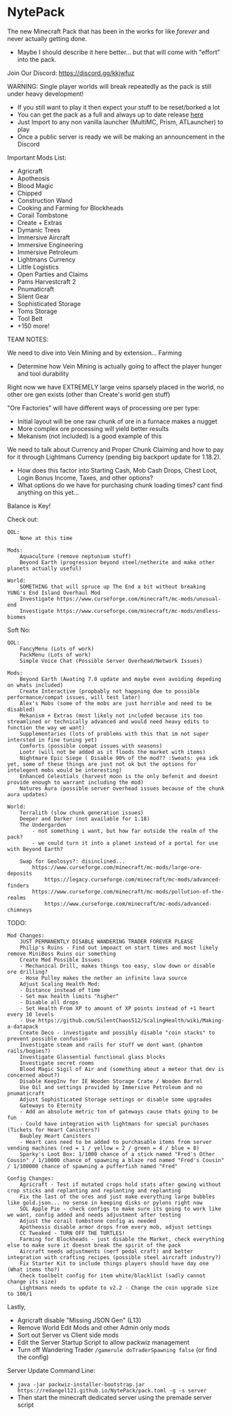 # NytePack
The new Minecraft Pack that has been in the works for like *forever* and never actually getting done.
- Maybe I should describe it here better... but that will come with "effort" into the pack.

Join Our Discord: https://discord.gg/kkjwfuz

WARNING: Single player worlds will break repeatedly as the pack is still under heavy development!
- If you still want to play it then expect your stuff to be reset/borked a lot
- You can get the pack as a full and always up to date release [here](https://github.com/RedAngel121/NytePack/releases/download/NytePack/NytePack_Installer.zip)
- Just Import to any non vanilla launcher (MultiMC, Prism, ATLauncher) to play
- Once a public server is ready we will be making an announcement in the Discord

Important Mods List:

- Agricraft
- Apotheosis
- Blood Magic
- Chipped
- Construction Wand
- Cooking and Farming for Blockheads
- Corail Tombstone
- Create + Extras
- Dymanic Trees
- Immersive Aircraft
- Immersive Engineering
- Immersive Petroleum
- Lightmans Currency
- Little Logistics
- Open Parties and Claims
- Pams Harvestcraft 2
- Pnumaticraft
- Silent Gear
- Sophisticated Storage
- Toms Storage
- Tool Belt
- +150 more!

TEAM NOTES:

We need to dive into Vein Mining and by extension... Farming
- Determine how Vein Mining is actually going to affect the player hunger and tool durability

Right now we have EXTREMELY large veins sparsely placed in the world, no other ore gen exists (other than Create's world gen stuff)

"Ore Factories" will have different ways of processing ore per type:
- Initial layout will be one raw chunk of ore in a furnace makes a nugget
- More complex ore processing will yield better results
- Mekanism (not included) is a good example of this

We need to talk about Currency and Proper Chunk Claiming and how to pay for it through Lightmans Currency (pending big backport update for 1.18.2).
- How does this factor into Starting Cash, Mob Cash Drops, Chest Loot, Login Bonus Income, Taxes, and other options?
- What options do we have for purchasing chunk loading times? cant find anything on this yet...

Balance is Key!

Check out:

    QOL:
        None at this time

    Mods:
        Aquaculture (remove neptunium stuff)
        Beyond Earth (progression beyond steel/netherite and make other planets actually useful)

    World:
        SOMETHING that will spruce up The End a bit without breaking YUNG's End Island Overhaul Mod
        Investigate https://www.curseforge.com/minecraft/mc-mods/unusual-end
        Investigate https://www.curseforge.com/minecraft/mc-mods/endless-biomes

Soft No:

    QOL:
        FancyMenu (Lots of work)
        PackMenu (Lots of work)
        Simple Voice Chat (Possible Server Overhead/Network Issues)

    Mods:
        Beyond Earth (Awating 7.0 update and maybe even avoiding depeding on whats included)
        Create Interactive (propbably not happning due to possible performance/compat issues, will test later)
        Alex's Mobs (some of the mobs are just horrible and need to be disabled)
        Mekanism + Extras (most likely not included because its too streamlined or technically advanced and would need heavy edits to function the way we want)
        Supplementaries (lots of problems with this that im not super intersted in fine tuning yet)
        Comforts (possible compat issues with seasons)
        Lootr (will not be added as it floods the market with items)
        Nightmare Epic Siege ( Disable 90% of the mod?? :Sweats: yea idk yet, some of these things are just not ok but the options for intelegent mobs would be interesting)
        Enhanced Celestials (harvest moon is the only befenit and doesnt provide enough to warrant including the mod)
        Natures Aura (possible server overhead issues because of the chunk aura updates)

    World:
        Terralith (slow chunk generation issues)
        Deeper and Darker (not available for 1.18)
        The Undergarden 
            - not something i want, but how far outside the realm of the pack?
            - we could turn it into a planet instead of a portal for use with Beyond Earth?

        Swap for Geolosys?: disinclined...
            https://www.curseforge.com/minecraft/mc-mods/large-ore-deposits
                https://legacy.curseforge.com/minecraft/mc-mods/advanced-finders
            https://www.curseforge.com/minecraft/mc-mods/pollution-of-the-realms
                https://www.curseforge.com/minecraft/mc-mods/advanced-chimneys

TODO:

    Mod Changes:
        JUST PERMANENTLY DISABLE WANDERING TRADER FOREVER PLEASE 
        Philip's Ruins - Find out impoact on start times and most likely remove MiniBoss Ruins oir something
        Create Mod Possible Issues:
        - Mechanical Drill, makes things too easy, slow down or disable ore drilling?
        - Hose Pulley makes the nether an infinite lava source
        Adjust Scaling Health Mod:
        - Distance instead of time
        - Set max health limits "higher"
        - Disable all drops
        - Set Health From XP to amount of XP points instead of +1 heart every 10 levels
        - Use https://github.com/SilentChaos512/ScalingHealth/wiki/Making-a-datapack
        Create Deco - investigate and possibly disable "coin stacks" to prevent possible confusion
        Investigate steam and rails for stuff we dont want (phantom rails/bogies?)
        Investigate Glassential functional glass blocks
        Investigate secret rooms
        Blood Magic Sigil of Air and (something about a meteor that dev is concerned about?)
        Disable KeepInv for IE Wooden Storage Crate / Wooden Barrel
        Use Oil and settings provided by Immersive Petroleum and no pnumaticraft
        Adjust Sophisticated Storage settings or disable some upgrades
        Gateways to Eternity
        - Add an absolute metric ton of gateways cause thats going to be fun
        - Could have integration with lightmans for special purchases (Tickets for Heart Canisters?)
        Baubley Heart Canisters
        - Heart cans need to be added to purchasable items from server vending machines (red = 1 / yellow = 2 / green = 4 / blue = 8)
        Sparky's Loot Box: 1/1000 chance of a stick named "Fred's Other Cousin" / 1/10000 chance of spawning a blaze rod named "Fred's Cousin" / 1/100000 chance of spawning a pufferfish named "Fred"

    Config Changes:
        Agricraft - Test if mutated crops hold stats after gowing without crop sticks and replanting and replanting and replanting
        Fix the last of the ores and just make everything large bubbles like gold.json... no sense in keeping disks or pylons right now
        SOL Apple Pie - check configs to make sure its going to work like we want, config added and needs adjustment after testing
        Adjust the corail tombstone config as needed
        Apotheosis disable armor drops from every mob, adjust settings
        CC Tweaked - TURN OFF THE TURTLES!
        Farming for Blockheads - just disable the Market, check everything else to make sure it doesnt break the spirit of the pack
        Aircraft needs adjustments (nerf pedal craft) and better integration with crafting recipes (possible steel aircraft industry?)
        Fix Starter Kit to include things players should have day one (What items tho?)
        Check toolbelt config for item white/blacklist (sadly cannot change its size)
        Lightmans needs to update to v2.2 - Change the coin upgrade size to 100/1

Lastly, 
- Agricraft disable "Missing JSON Gen" (L13)
- Remove World Edit Mods and other Admin only mods
- Sort out Server vs Client side mods
- Edit the Server Startup Script to allow packwiz management
- Turn off Wandering Trader `/gamerule doTraderSpawning false` (or find the config)

Server Update Command Line:
- `java -jar packwiz-installer-bootstrap.jar https://redangel121.github.io/NytePack/pack.toml -g -s server`
- Then start the minecraft dedicated server using the premade server script